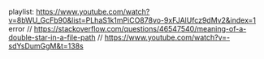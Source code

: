 playlist: https://www.youtube.com/watch?v=8bWU_GcFb90&list=PLhaS1k1mPiCO878vo-9xFJAlUfcz9dMv2&index=1
error  // https://stackoverflow.com/questions/46547540/meaning-of-a-double-star-in-a-file-path
    // https://www.youtube.com/watch?v=-sdYsDumGgM&t=138s